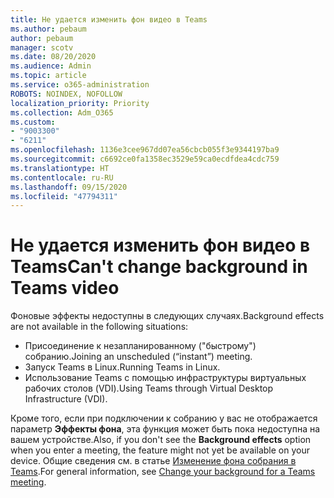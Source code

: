 ```yaml
---
title: Не удается изменить фон видео в Teams
ms.author: pebaum
author: pebaum
manager: scotv
ms.date: 08/20/2020
ms.audience: Admin
ms.topic: article
ms.service: o365-administration
ROBOTS: NOINDEX, NOFOLLOW
localization_priority: Priority
ms.collection: Adm_O365
ms.custom:
- "9003300"
- "6211"
ms.openlocfilehash: 1136e3cee967dd07ea56cbcb055f3e9344197ba9
ms.sourcegitcommit: c6692ce0fa1358ec3529e59ca0ecdfdea4cdc759
ms.translationtype: HT
ms.contentlocale: ru-RU
ms.lasthandoff: 09/15/2020
ms.locfileid: "47794311"
---
```

# <a name="cant-change-background-in-teams-video"></a><span data-ttu-id="a165f-102">Не удается изменить фон видео в Teams</span><span class="sxs-lookup"><span data-stu-id="a165f-102">Can't change background in Teams video</span></span>

<span data-ttu-id="a165f-103">Фоновые эффекты недоступны в следующих случаях.</span><span class="sxs-lookup"><span data-stu-id="a165f-103">Background effects are not available in the following situations:</span></span>

- <span data-ttu-id="a165f-104">Присоединение к незапланированному ("быстрому") собранию.</span><span class="sxs-lookup"><span data-stu-id="a165f-104">Joining an unscheduled (“instant”) meeting.</span></span>
- <span data-ttu-id="a165f-105">Запуск Teams в Linux.</span><span class="sxs-lookup"><span data-stu-id="a165f-105">Running Teams in Linux.</span></span>
- <span data-ttu-id="a165f-106">Использование Teams с помощью инфраструктуры виртуальных рабочих столов (VDI).</span><span class="sxs-lookup"><span data-stu-id="a165f-106">Using Teams through Virtual Desktop Infrastructure (VDI).</span></span>

<span data-ttu-id="a165f-107">Кроме того, если при подключении к собранию у вас не отображается параметр **Эффекты фона**, эта функция может быть пока недоступна на вашем устройстве.</span><span class="sxs-lookup"><span data-stu-id="a165f-107">Also, if you don't see the **Background effects** option when you enter a meeting, the feature might not yet be available on your device.</span></span> <span data-ttu-id="a165f-108">Общие сведения см. в статье [Изменение фона собрания в Teams](https://support.microsoft.com/office/change-your-background-for-a-teams-meeting-f77a2381-443a-499d-825e-509a140f4780).</span><span class="sxs-lookup"><span data-stu-id="a165f-108">For general information, see [Change your background for a Teams meeting](https://support.microsoft.com/office/change-your-background-for-a-teams-meeting-f77a2381-443a-499d-825e-509a140f4780).</span></span>